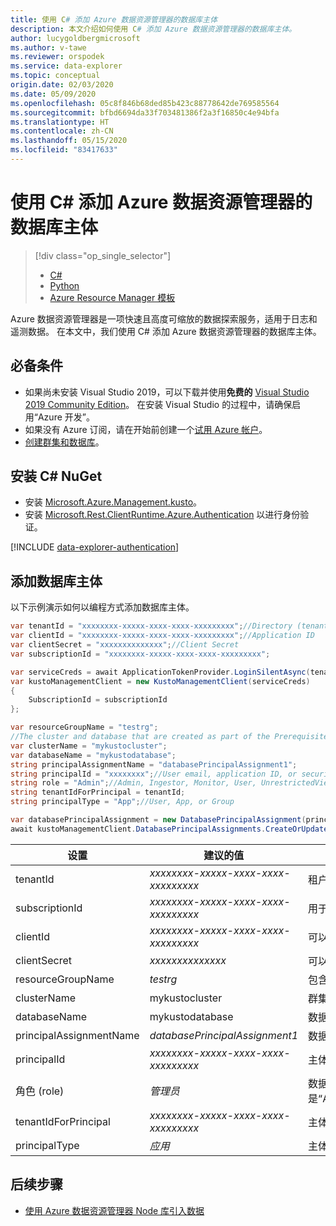 ```yaml
---
title: 使用 C# 添加 Azure 数据资源管理器的数据库主体
description: 本文介绍如何使用 C# 添加 Azure 数据资源管理器的数据库主体。
author: lucygoldbergmicrosoft
ms.author: v-tawe
ms.reviewer: orspodek
ms.service: data-explorer
ms.topic: conceptual
origin.date: 02/03/2020
ms.date: 05/09/2020
ms.openlocfilehash: 05c8f846b68ded85b423c88778642de769585564
ms.sourcegitcommit: bfbd6694da33f703481386f2a3f16850c4e94bfa
ms.translationtype: HT
ms.contentlocale: zh-CN
ms.lasthandoff: 05/15/2020
ms.locfileid: "83417633"
---
```

# <a name="add-database-principals-for-azure-data-explorer-by-using-c"></a>使用 C# 添加 Azure 数据资源管理器的数据库主体

> [!div class="op_single_selector"]
> * [C#](database-principal-csharp.md)
> * [Python](database-principal-python.md)
> * [Azure Resource Manager 模板](database-principal-resource-manager.md)

Azure 数据资源管理器是一项快速且高度可缩放的数据探索服务，适用于日志和遥测数据。 在本文中，我们使用 C# 添加 Azure 数据资源管理器的数据库主体。

## <a name="prerequisites"></a>必备条件

* 如果尚未安装 Visual Studio 2019，可以下载并使用**免费的** [Visual Studio 2019 Community Edition](https://www.visualstudio.com/downloads/)。 在安装 Visual Studio 的过程中，请确保启用“Azure 开发”。 
* 如果没有 Azure 订阅，请在开始前创建一个[试用 Azure 帐户](https://www.azure.cn/pricing/1rmb-trial/)。
* [创建群集和数据库](create-cluster-database-csharp.md)。

## <a name="install-c-nuget"></a>安装 C# NuGet

* 安装 [Microsoft.Azure.Management.kusto](https://www.nuget.org/packages/Microsoft.Azure.Management.Kusto/)。
* 安装 [Microsoft.Rest.ClientRuntime.Azure.Authentication](https://www.nuget.org/packages/Microsoft.Rest.ClientRuntime.Azure.Authentication) 以进行身份验证。

[!INCLUDE [data-explorer-authentication](includes/data-explorer-authentication.md)]

## <a name="add-a-database-principal"></a>添加数据库主体

以下示例演示如何以编程方式添加数据库主体。

```csharp
var tenantId = "xxxxxxxx-xxxxx-xxxx-xxxx-xxxxxxxxx";//Directory (tenant) ID
var clientId = "xxxxxxxx-xxxxx-xxxx-xxxx-xxxxxxxxx";//Application ID
var clientSecret = "xxxxxxxxxxxxxx";//Client Secret
var subscriptionId = "xxxxxxxx-xxxxx-xxxx-xxxx-xxxxxxxxx";

var serviceCreds = await ApplicationTokenProvider.LoginSilentAsync(tenantId, clientId, clientSecret);
var kustoManagementClient = new KustoManagementClient(serviceCreds)
{
    SubscriptionId = subscriptionId
};

var resourceGroupName = "testrg";
//The cluster and database that are created as part of the Prerequisites
var clusterName = "mykustocluster";
var databaseName = "mykustodatabase";
string principalAssignmentName = "databasePrincipalAssignment1";
string principalId = "xxxxxxxx";//User email, application ID, or security group name
string role = "Admin";//Admin, Ingestor, Monitor, User, UnrestrictedViewers, Viewer
string tenantIdForPrincipal = tenantId;
string principalType = "App";//User, App, or Group

var databasePrincipalAssignment = new DatabasePrincipalAssignment(principalId, role, principalType, tenantId: tenantIdForPrincipal);
await kustoManagementClient.DatabasePrincipalAssignments.CreateOrUpdateAsync(resourceGroupName, clusterName, databaseName, principalAssignmentName, databasePrincipalAssignment);
```

|**设置** | **建议的值** | **字段说明**|
|---|---|---|
| tenantId | *xxxxxxxx-xxxxx-xxxx-xxxx-xxxxxxxxx* | 租户 ID。 也称为目录 ID。|
| subscriptionId | *xxxxxxxx-xxxxx-xxxx-xxxx-xxxxxxxxx* | 用于创建资源的订阅 ID。|
| clientId | *xxxxxxxx-xxxxx-xxxx-xxxx-xxxxxxxxx* | 可以访问租户中资源的应用程序的客户端 ID。|
| clientSecret | *xxxxxxxxxxxxxx* | 可以访问租户中资源的应用程序的客户端密码。 |
| resourceGroupName | *testrg* | 包含群集的资源组的名称。|
| clusterName | mykustocluster  | 群集的名称。|
| databaseName | mykustodatabase  | 数据库名称。|
| principalAssignmentName | *databasePrincipalAssignment1* | 数据库主体资源的名称。|
| principalId | *xxxxxxxx-xxxxx-xxxx-xxxx-xxxxxxxxx* | 主体 ID，可以是用户电子邮件、应用程序 ID 或安全组名称。|
| 角色 (role) | *管理员* | 数据库主体的角色，可以是“Admin”、“Ingestor”、“Monitor”、“User”、“UnrestrictedViewers”和“Viewer”。|
| tenantIdForPrincipal | *xxxxxxxx-xxxxx-xxxx-xxxx-xxxxxxxxx* | 主体的租户 ID。|
| principalType | *应用* | 主体的类型，可以是“User”、“App”或“Group”|

## <a name="next-steps"></a>后续步骤

* [使用 Azure 数据资源管理器 Node 库引入数据](node-ingest-data.md)
